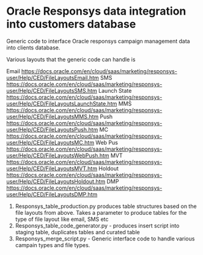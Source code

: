 # Oracle Responsys data integration into customers database

Generic code to interface Oracle responsys campaign management data into clients database. 

Various layouts that the generic code can handle is 

Email
https://docs.oracle.com/en/cloud/saas/marketing/responsys-user/Help/CED/FileLayoutsEmail.htm
SMS
https://docs.oracle.com/en/cloud/saas/marketing/responsys-user/Help/CED/FileLayoutsSMS.htm
Launch State
https://docs.oracle.com/en/cloud/saas/marketing/responsys-user/Help/CED/FileLayoutsLaunchState.htm 
MMS
https://docs.oracle.com/en/cloud/saas/marketing/responsys-user/Help/CED/FileLayoutsMMS.htm
Push
https://docs.oracle.com/en/cloud/saas/marketing/responsys-user/Help/CED/FileLayoutsPush.htm
MC
https://docs.oracle.com/en/cloud/saas/marketing/responsys-user/Help/CED/FileLayoutsMC.htm
Web Pus
https://docs.oracle.com/en/cloud/saas/marketing/responsys-user/Help/CED/FileLayoutsWebPush.htm
MVT
https://docs.oracle.com/en/cloud/saas/marketing/responsys-user/Help/CED/FileLayoutsMVT.htm
Holdout
https://docs.oracle.com/en/cloud/saas/marketing/responsys-user/Help/CED/FileLayoutsHoldout.htm
DMP
https://docs.oracle.com/en/cloud/saas/marketing/responsys-user/Help/CED/FileLayoutsDMP.htm


1) Responsys_table_production.py produces table structures based on the file layouts from above. Takes a parameter to produce tables for the type of file layout like email, SMS etc
2) Responsys_table_code_generator.py - produces insert script into staging table, duplicates tables and curated table
3) Responsys_merge_script.py - Generic interface code to handle various campain types and file types.
